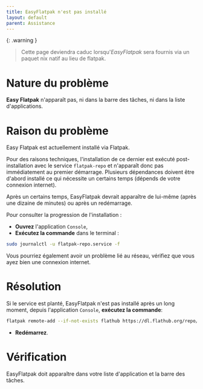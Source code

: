 ```yaml
---
title: EasyFlatpak n'est pas installé 
layout: default
parent: Assistance
---
```


{: .warning }
> Cette page deviendra caduc lorsqu'*EasyFlatpak* sera fournis via un paquet nix natif au lieu de flatpak.

# Nature du problème
**Easy Flatpak** n'apparaît pas, ni dans la barre des tâches, ni dans la liste d'applications. 

# Raison du problème 
Easy Flatpak est actuellement installé via Flatpak.

Pour des raisons techniques, l'installation de ce dernier est exécuté post-installation avec le service `flatpak-repo` et n'apparaît donc pas immédiatement au premier démarrage. 
Plusieurs dépendances doivent être d'abord installé ce qui nécessite un certains temps (dépends de votre connexion internet). 

Après un certains temps, EasyFlatpak devrait apparaître de lui-même (après une dizaine de minutes) ou après un redémarrage. 

Pour consulter la progression de l'installation : 

- **Ouvrez** l'application `Console`,
- **Exécutez la commande** dans le terminal : 

```bash
sudo journalctl -u flatpak-repo.service -f
```

Vous pourriez également avoir un problème lié au réseau, vérifiez que vous ayez bien une connexion internet.

# Résolution

Si le service est planté, EasyFlatpak n'est pas installé après un long moment, depuis l'application `Console`, **exécutez la commande**:

```bash
flatpak remote-add --if-not-exists flathub https://dl.flathub.org/repo/flathub.flatpakrepo && flatpak install -y flathub org.dupot.easyflatpak
```

- **Redémarrez**.

# Vérification 

EasyFlatpak doit apparaître dans votre liste d'application et la barre des tâches. 
